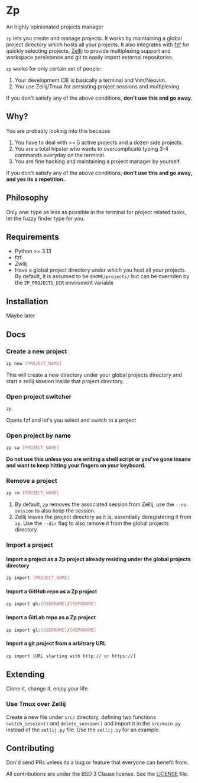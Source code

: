 # Zp
An highly opinionated projects manager

`zp` lets you create and manage projects. It works by maintaining a global project directory which hosts
all your projects. It also integrates with [fzf](https://github.com/junegunn/fzf) for quickly selecting projects,
[Zellij](https://zellij.dev/) to provide multiplexing support and workspace
persistence and git to easily import external repositories.

`zp` works for only certain set of people:
1. Your development IDE is basically a terminal and Vim/Neovim.
2. You use Zellij/Tmux for persisting project sessions and multiplexing.

If you don't satisfy any of the above conditions, **don't use this and go away**.

## Why?
You are probably looking into this because
1. You have to deal with >= 5 active projects and a dozen side projects.
2. You are a total hipster who wants to overcomplicate typing 3-4 commands everyday on the terminal.
3. You are fine hacking and maintaining a project manager by yourself.

If you don't satisfy any of the above conditions, **don't use this and go away, and yes its a repetition.**.

## Philosophy
Only one: type as less as possible in the terminal for project related tasks, let the fuzzy finder type for you.

## Requirements
- Python >= 3.13
- fzf
- Zwllij
- Have a global project directory under which you host all your projects. By default, it is assumed to be `$HOME/projects/`
  but can be overriden by the `ZP_PROJECTS_DIR` enviroment variable

## Installation
Maybe later

## Docs
### Create a new project
```sh
zp new [PROJECT_NAME]
```
This will create a new directory under your global projects directory and start a zellij session inside that project directory.

### Open project switcher
```sh
zp
```
Opens fzf and let's you select and switch to a project

### Open project by name
```sh
zp sw [PROJECT_NAME]

```
**Do not use this unless you are writing a shell script or you've gone insane and want to keep hitting your fingers on your keyboard.**

### Remove a project
```sh
zp rm [PROJECT_NAME]
```
1. By default, `zp` removes the associated session from Zellij, use the `--no-session` to also keep the session.
2. Zellij leaves the project directory as it is, essentially deregistering it from `zp`. Use the `--dir` flag to also remove it
   from the global projects directory.

### Import a project
#### Import a project as a Zp project already residing under the global projects directory
```sh
zp import [PROJECT_NAME]
```

#### Import a GitHub repo as a Zp project
```sh
zp import gh:[USERNAME]/[REPONAME]
```

#### Import a GitLab repo as a Zp project
```sh
zp import gl:[USERNAME]/[REPONAME]
```

#### Import a git project from a arbitrary URL
```sh
zp import [URL starting with http:// or https://]
```

## Extending
Clone it, change it, enjoy your life

### Use Tmux over Zellij
Create a new file under `src/` directory, defining two functions `switch_session()` and `delete_session()` and import it in the `src/main.py`
instead of the `zellij.py` file. Use the `zellij.py` for an example.

## Contributing
Don'd send PRs unless its a bug or feature that everyone can benefit from.

All contributions are under the BSD 3 Clause license. See the [LICENSE](./LICENSE) file.


